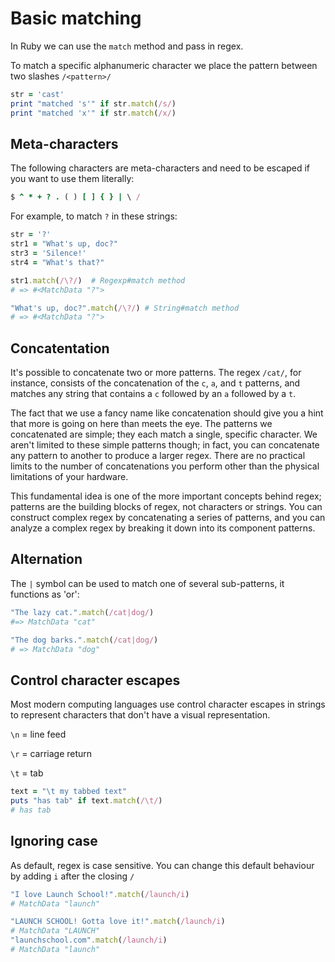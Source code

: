 # Basic matching

In Ruby we can use the `match` method and pass in regex.

To match a specific alphanumeric character we place the pattern between two slashes `/<pattern>/` 

```ruby
str = 'cast'
print "matched 's'" if str.match(/s/)
print "matched 'x'" if str.match(/x/)
```

## Meta-characters

The following characters are meta-characters and need to be escaped if you want to use them literally:

```ruby
$ ^ * + ? . ( ) [ ] { } | \ /
```

For example, to match `?` in these strings:

```ruby
str = '?'
str1 = "What's up, doc?"
str3 = 'Silence!'
str4 = "What's that?"

str1.match(/\?/)  # Regexp#match method
# => #<MatchData "?">

"What's up, doc?".match(/\?/) # String#match method
# => #<MatchData "?">
```

## Concatentation

It's possible to concatenate two or more patterns. The regex `/cat/`, for instance, consists of the concatenation of the `c`, `a`, and `t` patterns, and matches any string that contains a `c` followed by an `a` followed by a `t`.

The fact that we use a fancy name like concatenation should give you a hint that more is going on here than meets the eye. The patterns we concatenated are simple; they each match a single, specific character. We aren't limited to these simple patterns though; in fact, you can concatenate any pattern to another to produce a larger regex. There are no practical limits to the number of concatenations you perform other than the physical limitations of your hardware.

This fundamental idea is one of the more important concepts behind regex; patterns are the building blocks of regex, not characters or strings. You can construct complex regex by concatenating a series of patterns, and you can analyze a complex regex by breaking it down into its component patterns.

## Alternation

The `|` symbol can be used to match one of several sub-patterns, it functions as 'or':

```ruby
"The lazy cat.".match(/cat|dog/)
#=> MatchData "cat"

"The dog barks.".match(/cat|dog/)
# => MatchData "dog"
```

## Control character escapes

Most modern computing languages use control character escapes in strings to represent characters that don't have a visual representation.

`\n` = line feed

`\r` = carriage return

`\t` = tab

```ruby
text = "\t my tabbed text"
puts "has tab" if text.match(/\t/)
# has tab
```

## Ignoring case

As default, regex is case sensitive. You can change this default behaviour by adding `i` after the closing `/`

```ruby
"I love Launch School!".match(/launch/i)
# MatchData "launch"

"LAUNCH SCHOOL! Gotta love it!".match(/launch/i)
# MatchData "LAUNCH"
"launchschool.com".match(/launch/i)
# MatchData "launch"
```
